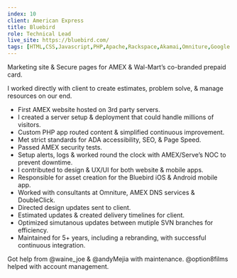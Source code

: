 ```yaml
---
index: 10
client: American Express
title: Bluebird
role: Technical Lead
live_site: https://bluebird.com/
tags: [HTML,CSS,Javascript,PHP,Apache,Rackspace,Akamai,Omniture,Google Analytics,YouTube Javascript API,SVN,Jira,Trello, Linux, Redhat]
---
```

Marketing site & Secure pages for AMEX & Wal-Mart’s co-branded prepaid card.

I worked directly with client to create estimates, problem solve, & manage resources on our end.

* First AMEX website hosted on 3rd party servers.
* I created a server setup & deployment that could handle millions of visitors.
* Custom PHP app routed content & simplified continuous improvement.
* Met strict standards for ADA accessibility, SEO, & Page Speed.
* Passed AMEX security tests.
* Setup alerts, logs & worked round the clock with AMEX/Serve’s NOC to prevent downtime.
* I contributed to design & UX/UI for both website & mobile apps.
* Responsible for asset creation for the Bluebird iOS & Android mobile app.
* Worked with consultants at Omniture, AMEX DNS services & DoubleClick.
* Directed design updates sent to client.
* Estimated updates & created delivery timelines for client.
* Optimized simutanous updates between mutiple SVN branches for efficiency.
* Maintained for 5+ years, including a rebranding, with successful continuous integration.

Got help from @waine_joe & @andyMejia with maintenance. @option8films helped with account management.

